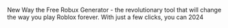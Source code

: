 New Way the Free Robux Generator - the revolutionary tool that will change the way you play Roblox forever. With just a few clicks, you can 2024
